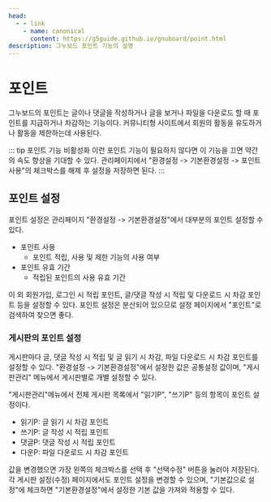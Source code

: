 ```yaml
---
head:
  - - link
    - name: canonical
      content: https://g5guide.github.io/gnuboard/point.html
description: 그누보드 포인트 기능의 설명
---
```


# 포인트

그누보드의 포인트는 글이나 댓글을 작성하거나 글을 보거나 파일을 다운로드 할 때 포인트를 지급하거나 차감하는 기능이다. 커뮤니티형 사이트에서 회원의 활동을 유도하거나 활동을 제한하는데 사용된다.

::: tip 포인트 기능 비활성화
이런 포인트 기능이 필요하지 않다면 이 기능을 끄면 약간의 속도 향상을 기대할 수 있다.
관리페이지에서 "환경설정 -> 기본환경설정 -> 포인트 사용"의 체크박스를 해제 후 설정을 저장하면 된다.
:::

## 포인트 설정

포인트 설정은 관리페이지 "환경설정 -> 기본환경설정"에서 대부분의 포인트 설정할 수 있다.

- 포인트 사용
  - 포인트 적립, 사용 및 제한 기능의 사용 여부
- 포인트 유효 기간
  - 적립된 포인트의 사용 유효 기간

이 외 회원가입, 로그인 시 적립 포인트, 글/댓글 작성 시 적립 및 다운로드 시 차감 포인트 등을 설정할 수 있다. 포인트 설정은 분산되어 있으므로 설정 페이지에서 "포인트"로 검색하여 찾으면 좋다.

### 게시판의 포인트 설정

게시판마다 글, 댓글 작성 시 적립 및 글 읽기 시 차감, 파일 다운로드 시 차감 포인트를 설정할 수 있다. "환경설정 -> 기본환경설정"에서 설정한 값은 공통설정 값이며, "게시판관리" 메뉴에서 게시판별로 개별 설정할 수 있다.

"게시판관리"메뉴에서 전체 게시판 목록에서 "읽기P", "쓰기P" 등의 항목이 포인트 설정이다.

- 읽기P: 글 읽기 시 차감 포인트
- 쓰기P: 글 작성 시 적립 포인트
- 댓글P: 댓글 작성 시 적립 포인트
- 다운P: 파일 다운로드 시 차감 포인트

값을 변경했으면 가장 왼쪽의 체크박스를 선택 후 "선택수정" 버튼을 눌러야 저장된다. 각 게시판 설정(수정) 페이지에서도 포인트 설정을 변경할 수 있으며, "기본값으로 설정"에 체크하면 "기본환경설정"에서 설정한 기본 값을 가져와 적용할 수 있다.
